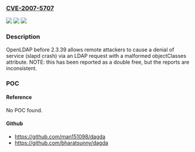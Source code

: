 ### [CVE-2007-5707](https://cve.mitre.org/cgi-bin/cvename.cgi?name=CVE-2007-5707)
![](https://img.shields.io/static/v1?label=Product&message=n%2Fa&color=blue)
![](https://img.shields.io/static/v1?label=Version&message=n%2Fa&color=blue)
![](https://img.shields.io/static/v1?label=Vulnerability&message=n%2Fa&color=brighgreen)

### Description

OpenLDAP before 2.3.39 allows remote attackers to cause a denial of service (slapd crash) via an LDAP request with a malformed objectClasses attribute.  NOTE: this has been reported as a double free, but the reports are inconsistent.

### POC

#### Reference
No POC found.

#### Github
- https://github.com/man151098/dagda
- https://github.com/bharatsunny/dagda

